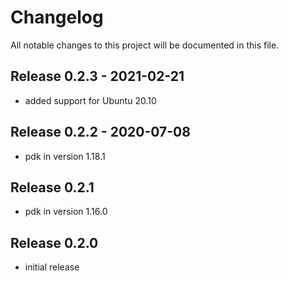 # Changelog

All notable changes to this project will be documented in this file.

## Release 0.2.3 - 2021-02-21

* added support for Ubuntu 20.10

## Release 0.2.2 - 2020-07-08

* pdk in version 1.18.1

## Release 0.2.1

* pdk in version 1.16.0

## Release 0.2.0

* initial release
